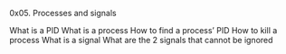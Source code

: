 
0x05. Processes and signals

What is a PID
What is a process
How to find a process’ PID
How to kill a process
What is a signal
What are the 2 signals that cannot be ignored
